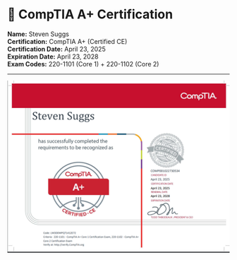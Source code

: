 # 📜 CompTIA A+ Certification

**Name:** Steven Suggs  
**Certification:** CompTIA A+ (Certified CE)  
**Certification Date:** April 23, 2025  
**Expiration Date:** April 23, 2028  
**Exam Codes:** 220-1101 (Core 1) + 220-1102 (Core 2)  

---

![CompTIA A+ Certificate](../screenshots/CompTIA-A-Plus-Certified-April-2025.png)
